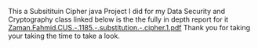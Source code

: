 This a Subsitituin Cipher java Project I did for my Data Security and Cryptography class linked below is the the fully in depth report for it
[Zaman.Fahmid.CUS.-.1185.-.substitution.-.cipher.1.pdf](https://github.com/Fahmid459/Substitution-Cipher-java-program/files/14767586/Zaman.Fahmid.CUS.-.1185.-.substitution.-.cipher.1.pdf)
Thank you for taking your taking the time to take a look.
